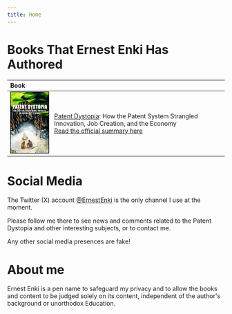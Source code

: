 ```yaml
---
title: Home
---
```


<base target="_blank" />

<style>
img {
  max-width: 100%;
  max-height: 200px;
  border: black 1px solid;
}
</style>

# Books That Ernest Enki Has Authored

| Book |   |
| :------------ | :------------ |
| [<img src="/books/patent_dystopia/images/cover.jpg" />](https://www.amazon.com/dp/B0DKNT5YHT)  | [Patent Dystopia](https://www.amazon.com/dp/B0DKNT5YHT): How the Patent System Strangled Innovation, Job Creation, and the Economy <br/> [Read the official summary here](/books/patent_dystopia/summary.html)  |


# Social Media

The Twitter (X) account [@ErnestEnki](https://x.com/ErnestEnki) is the only channel I use at the moment. 

Please follow me there to see news and comments related to the Patent Dystopia and other interesting subjects, or to contact me.

Any other social media presences are fake! 

# About me
Ernest Enki is a pen name to safeguard my privacy and to allow the books and content to be judged solely on its content, independent of the author's background or unorthodox Education.